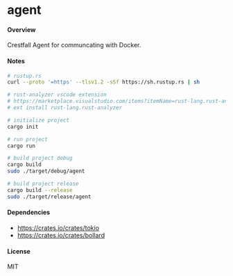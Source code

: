 # agent

#### Overview

Crestfall Agent for communcating with Docker.

#### Notes

```sh
# rustup.rs
curl --proto '=https' --tlsv1.2 -sSf https://sh.rustup.rs | sh

# rust-analyzer vscode extension
# https://marketplace.visualstudio.com/items?itemName=rust-lang.rust-analyzer
# ext install rust-lang.rust-analyzer

# initialize project
cargo init

# run project
cargo run

# build project debug
cargo build
sudo ./target/debug/agent

# build project release
cargo build --release
sudo ./target/release/agent
```

#### Dependencies

- https://crates.io/crates/tokio
- https://crates.io/crates/bollard

#### License

MIT